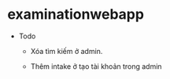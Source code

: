 # examinationwebapp

- Todo
  - Xóa tìm kiếm ở admin. 

  - Thêm intake ở tạo tài khoản trong admin
